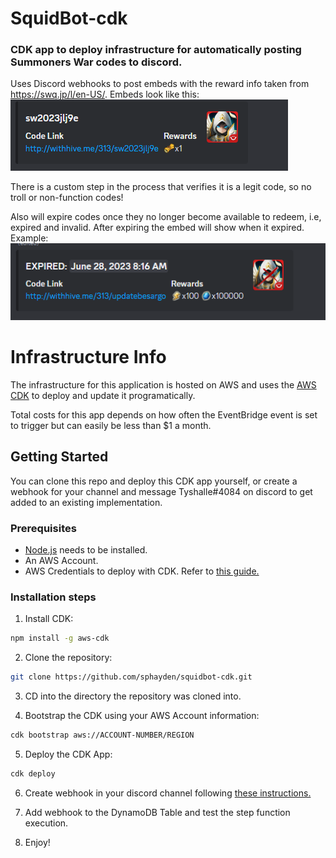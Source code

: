 # SquidBot-cdk
<h3>CDK app to deploy infrastructure for automatically posting Summoners War codes to discord.</h3>

Uses Discord webhooks to post embeds with the reward info taken from https://swq.jp/l/en-US/. Embeds look like this: <br /> ![Embed example](example-images/example-coupon.png) <br />

There is a custom step in the process that verifies it is a legit code, so no troll or non-function codes!

Also will expire codes once they no longer become available to redeem, i.e, expired and invalid. After expiring the embed will show when it expired. Example:<br /> ![Expired example](example-images/coupon-expired-example.png) <br />


<h1>Infrastructure Info</h1>

The infrastructure for this application is hosted on AWS and uses the [AWS CDK](https://aws.amazon.com/cdk/) to deploy and update it programatically. 

Total costs for this app depends on how often the EventBridge event is set to trigger but can easily be less than $1 a month.

<!-- GETTING STARTED -->
## Getting Started

You can clone this repo and deploy this CDK app yourself, or create a webhook for your channel and message Tyshalle#4084 on discord to get added to an existing implementation.

### Prerequisites
* [Node.js](https://nodejs.org/en/download/) needs to be installed.
* An AWS Account.
* AWS Credentials to deploy with CDK. Refer to [this guide.](https://docs.aws.amazon.com/cli/latest/userguide/cli-chap-getting-started.html)

### Installation steps

1. Install CDK: 
```sh
npm install -g aws-cdk
```
2. Clone the repository:
```sh
git clone https://github.com/sphayden/squidbot-cdk.git
```
3. CD into the directory the repository was cloned into.

4. Bootstrap the CDK using your AWS Account information:
```sh
cdk bootstrap aws://ACCOUNT-NUMBER/REGION
```
5. Deploy the CDK App:
```sh
cdk deploy
```
6. Create webhook in your discord channel following [these instructions.](https://support.discord.com/hc/en-us/articles/228383668-Intro-to-Webhooks)

7. Add webhook to the DynamoDB Table and test the step function execution.

8. Enjoy!